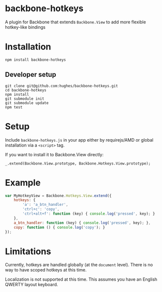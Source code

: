# backbone-hotkeys

A plugin for Backbone that extends `Backbone.View` to add more flexible hotkey-like bindings

# Installation

```
npm install backbone-hotkeys
```

## Developer setup

```
git clone git@github.com:hughes/backbone-hotkeys.git
cd backbone-hotkeys
npm install
git submodule init
git submodule update
npm test
```

# Setup

Include `backbone-hotkeys.js` in your app either by requirejs/AMD or global installation via a `<script>` tag.

If you want to install it to Backbone.View directly:

    _.extend(Backbone.View.prototype, Backbone.Hotkeys.View.prototype);

# Example

```javascript
var MyHotkeyView = Backbone.Hotkeys.View.extend({
    hotkeys: {
        'a': 'a_btn_handler',
        'ctrl+c': 'copy',
        'ctrl+alt+f': function (key) { console.log('pressed', key); }
    },
    a_btn_handler: function (key) { console.log('pressed', key); },
    copy: function () { console.log('copy'); }
});
```

# Limitations

Currently, hotkeys are handled globally (at the `document` level). There is no way to have scoped hotkeys at this time.

Localization is not supported at this time. This assumes you have an English QWERTY layout keyboard.

